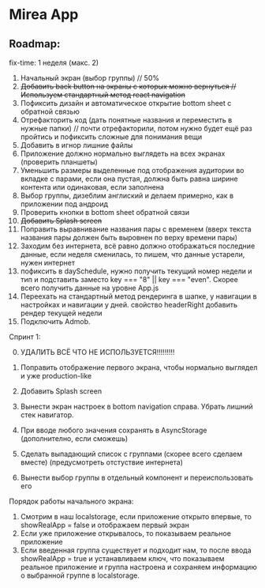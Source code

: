 # Mirea App

## Roadmap:

fix-time: 1 неделя (макс. 2)

1. Начальный экран (выбор группы) // 50%
2. ~~Добавить back button на экраны с которых можно вернуться // Используем стандартный метод react navigation~~
3. Пофиксить дизайн и автоматическое открытие bottom sheet с обратной связью
4. Отрефакторить код (дать понятные названия и переместить в нужные папки) // почти отрефакторили, потом нужно будет ещё раз пройтись и пофиксить сложные для понимания вещи
5. Добавить в игнор лишние файлы
6. Приложение должно нормально выглядеть на всех экранах (проверить планшеты)
7. Уменьшить размеры выделенные под отображения аудитории во вкладке с парами, если она пустая, должна быть равна ширине контента или одинаковая, если заполнена
8. Выбор группы, дизеблим англиский и делаем примерно, как в приложении под андроид
9. Проверить кнопки в bottom sheet обратной связи
10. ~~Добавить Splash screen~~
11. Поправить выравнивание названия пары с временем (вверх текста названия пары должен быть выровнен по верху времени пары)
12. Заходим без интернета, всё равно должно отображаться последние данные, если неделя сменилась, то пишем, что данные устарели, нужен интернет
13. пофиксить в daySchedule, нужно получить текущий номер недели и тип и подставить заместо key === "8" || key === "even". Скорее всего получить данные на уровне App.js
14. Переехать на стандартный метод рендеринга в шапке, у навигации в настройках и навигации у дней. свойство headerRight добавить рендер текущей недели
15. Подключить Admob.

Спринт 1:

0. УДАЛИТЬ ВСЁ ЧТО НЕ ИСПОЛЬЗУЕТСЯ!!!!!!!!!
1. Поправить отображение первого экрана, чтобы нормально выглядел и уже production-like
2. Добавить Splash screen
3. Вынести экран настроек в bottom navigation справа. Убрать лишний стек навигатор.

4. При вводе любого значения сохранять в AsyncStorage (дополнително, если сможешь)

5. Сделать выпадающий список с группами (скорее всего сделаем вместе) (предусмотреть отстуствие интернета)
6. Вынести выбор группы в отдельный компонент и переиспользовать его

Порядок работы начального экрана:

1. Смотрим в наш localstorage, если приложение открыто впервые, то showRealApp = false и отображаем первый экран
2. Если уже приложение открывалось, то показываем реальное приложение
3. Если введенная группа существует и подходит нам, то после ввода showRealApp = true и устанавливаем ключ, что показываем реальное приложение и группа настроена и сохраняем информацию о выбранной группе в localstorage.
